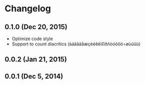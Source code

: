 # Changelog


## 0.1.0 (Dec 20, 2015)

- Optimize code style
- Support to count diacritics (àáâãäåæçèéêëìíîïðñòóôõö÷øùúûü)


## 0.0.2 (Jan 21, 2015)


## 0.0.1 (Dec 5, 2014)
